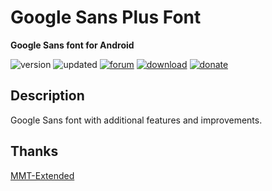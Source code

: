 # Google Sans Plus Font
**Google Sans font for Android**

![version](https://img.shields.io/badge/Version-1.3-brightgreen.svg) 
![updated](https://img.shields.io/badge/Updated-Mar_13,_2020-green.svg) 
[![forum](https://img.shields.io/badge/Forum-XDA-orange.svg)](https://forum.xda-developers.com/apps/magisk/font-headline-fonts-nongthaihoang-t3886349) 
[![download](https://img.shields.io/badge/Download-↓-yellow.svg)](https://github.com/nongthaihoang/google_sans_plus_font/releases)
[![donate](https://img.shields.io/badge/Donate-Paypal-blue.svg)](https://paypal.me/nongthaihoang)
 
## Description
Google Sans font with additional features and improvements.

## Thanks
[MMT-Extended](https://github.com/Zackptg5/MMT-Extended)
